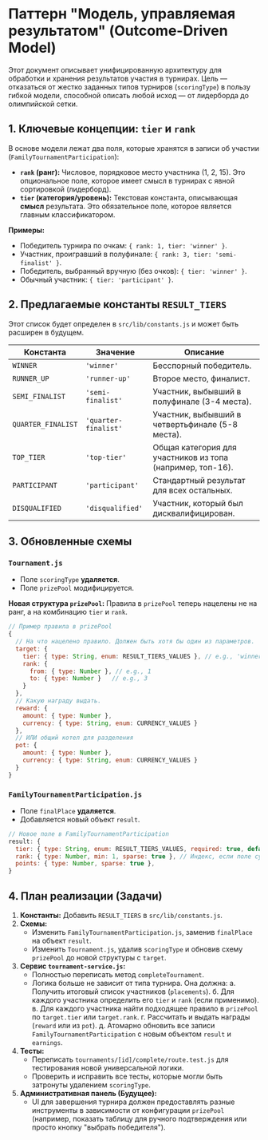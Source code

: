 # Паттерн "Модель, управляемая результатом" (Outcome-Driven Model)

Этот документ описывает унифицированную архитектуру для обработки и хранения результатов участия в турнирах. Цель — отказаться от жестко заданных типов турниров (`scoringType`) в пользу гибкой модели, способной описать любой исход — от лидерборда до олимпийской сетки.

## 1. Ключевые концепции: `tier` и `rank`

В основе модели лежат два поля, которые хранятся в записи об участии (`FamilyTournamentParticipation`):

*   **`rank` (ранг):** Числовое, порядковое место участника (1, 2, 15). Это опциональное поле, которое имеет смысл в турнирах с явной сортировкой (лидерборд).
*   **`tier` (категория/уровень):** Текстовая константа, описывающая **смысл** результата. Это обязательное поле, которое является главным классификатором.

**Примеры:**
- Победитель турнира по очкам: `{ rank: 1, tier: 'winner' }`.
- Участник, проигравший в полуфинале: `{ rank: 3, tier: 'semi-finalist' }`.
- Победитель, выбранный вручную (без очков): `{ tier: 'winner' }`.
- Обычный участник: `{ tier: 'participant' }`.

## 2. Предлагаемые константы `RESULT_TIERS`

Этот список будет определен в `src/lib/constants.js` и может быть расширен в будущем.

| Константа        | Значение          | Описание                                                              |
| ---------------- | ----------------- | --------------------------------------------------------------------- |
| `WINNER`         | `'winner'`        | Бесспорный победитель.                                                |
| `RUNNER_UP`      | `'runner-up'`     | Второе место, финалист.                                               |
| `SEMI_FINALIST`  | `'semi-finalist'` | Участник, выбывший в полуфинале (3-4 места).                         |
| `QUARTER_FINALIST`| `'quarter-finalist'`| Участник, выбывший в четвертьфинале (5-8 места).                    |
| `TOP_TIER`       | `'top-tier'`      | Общая категория для участников из топа (например, топ-16).            |
| `PARTICIPANT`    | `'participant'`   | Стандартный результат для всех остальных.                             |
| `DISQUALIFIED`   | `'disqualified'`  | Участник, который был дисквалифицирован.                              |

## 3. Обновленные схемы

### `Tournament.js`
- Поле `scoringType` **удаляется**.
- Поле `prizePool` модифицируется.

**Новая структура `prizePool`:**
Правила в `prizePool` теперь нацелены не на ранг, а на комбинацию `tier` и `rank`.

```javascript
// Пример правила в prizePool
{
  // На что нацелено правило. Должен быть хотя бы один из параметров.
  target: {
    tier: { type: String, enum: RESULT_TIERS_VALUES }, // e.g., 'winner'
    rank: { 
      from: { type: Number }, // e.g., 1
      to: { type: Number }   // e.g., 3
    }
  },
  // Какую награду выдать.
  reward: {
    amount: { type: Number },
    currency: { type: String, enum: CURRENCY_VALUES }
  },
  // ИЛИ общий котел для разделения
  pot: {
    amount: { type: Number },
    currency: { type: String, enum: CURRENCY_VALUES }
  }
}
```

### `FamilyTournamentParticipation.js`
- Поле `finalPlace` **удаляется**.
- Добавляется новый объект `result`.

```javascript
// Новое поле в FamilyTournamentParticipation
result: {
  tier: { type: String, enum: RESULT_TIERS_VALUES, required: true, default: 'participant' },
  rank: { type: Number, min: 1, sparse: true }, // Индекс, если поле существует
  points: { type: Number, sparse: true },
}
```

## 4. План реализации (Задачи)

1.  **Константы:** Добавить `RESULT_TIERS` в `src/lib/constants.js`.
2.  **Схемы:**
    - Изменить `FamilyTournamentParticipation.js`, заменив `finalPlace` на объект `result`.
    - Изменить `Tournament.js`, удалив `scoringType` и обновив схему `prizePool` до новой структуры с `target`.
3.  **Сервис `tournament-service.js`:**
    - Полностью переписать метод `completeTournament`.
    - Логика больше не зависит от типа турнира. Она должна:
        а. Получить итоговый список участников (`placements`).
        б. Для каждого участника определить его `tier` и `rank` (если применимо).
        в. Для каждого участника найти подходящее правило в `prizePool` по `target.tier` или `target.rank`.
        г. Рассчитать и выдать награды (`reward` или из `pot`).
        д. Атомарно обновить все записи `FamilyTournamentParticipation` с новым объектом `result` и `earnings`.
4.  **Тесты:**
    - Переписать `tournaments/[id]/complete/route.test.js` для тестирования новой универсальной логики.
    - Проверить и исправить все тесты, которые могли быть затронуты удалением `scoringType`.
5.  **Административная панель (Будущее):**
    - UI для завершения турнира должен предоставлять разные инструменты в зависимости от конфигурации `prizePool` (например, показать таблицу для ручного подтверждения или просто кнопку "выбрать победителя"). 